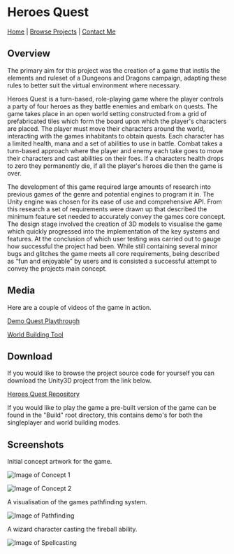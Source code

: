 # Heroes Quest

[Home](../../index.md)
|
[Browse Projects](../browse_projects/browse_projects.md)
|
[Contact Me](../contact_me/contact_me.md)

## Overview

The primary aim for this project was the creation of a game that instils the elements and ruleset of a Dungeons and Dragons campaign, adapting these rules to better suit the virtual environment where necessary.

Heroes Quest is a turn-based, role-playing game where the player controls a party of four heroes as they battle enemies and embark on quests. The game takes place in an open world setting constructed from a grid of prefabricated tiles which form the board upon which the player's characters are placed. The player must move their characters around the world, interacting with the games inhabitants to obtain quests. Each character has a limited health, mana and a set of abilities to use in battle. Combat takes a turn-based approach where the player and enemy each take goes to move their characters and cast abilities on their foes. If a characters health drops to zero they permanently die, if all the player's heroes die then the game is over.

The development of this game required large amounts of research into previous games of the genre and potential engines to program it in. The Unity engine was chosen for its ease of use and comprehensive API. From this research a set of requirements were drawn up that described the minimum feature set needed to accurately convey the games core concept. The design stage involved the creation of 3D models to visualise the game which quickly progressed into the implementation of the key systems and features. At the conclusion of which user testing was carried out to gauge how successful the project had been. While still containing several minor bugs and glitches the game meets all core requirements, being described as “fun and enjoyable” by users and is consisted a successful attempt to convey the projects main concept.

## Media

Here are a couple of videos of the game in action.

[Demo Quest Playthrough](https://www.youtube.com/watch?v=QcLW9PhAsSo)

[World Building Tool](https://www.youtube.com/watch?v=5QVUJDFojOo)

## Download

If you would like to browse the project source code for yourself you can download the Unity3D project from the link below.

[Heroes Quest Repository](https://github.com/JGoodHub/Heroes-Quest)

If you would like to play the game a pre-built version of the game can be found in the "Build" root directory, this contains demo's for both the singleplayer and world building modes.

## Screenshots

Initial concept artwork for the game.

![Image of Concept 1](../assets/images/heroes_quest/concept_1.png)

![Image of Concept 2](../assets/images/heroes_quest/concept_2.png)

A visualisation of the games pathfinding system.

![Image of Pathfinding](../assets/images/heroes_quest/pathfinding.png)

A wizard character casting the fireball ability.

![Image of Spellcasting](../assets/images/heroes_quest/fireball.png)

